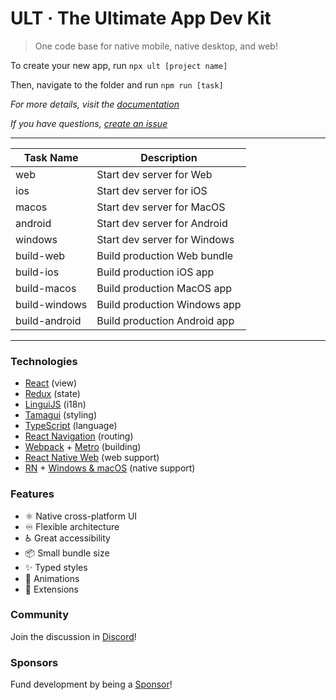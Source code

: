 # ULT · The Ultimate App Dev Kit

> One code base for native mobile, native desktop, and web!

To create your new app, run `npx ult [project name]` 

Then, navigate to the folder and run `npm run [task]`

*For more details, visit the [documentation](https://docs.ult.dev)*

*If you have questions, [create an issue](https://github.com/kat-tax/ult/issues/new/choose)*

---

| Task Name      | Description                                         |
| ---------------| --------------------------------------------------- |
| web            | Start dev server for Web                            |
| ios            | Start dev server for iOS                            |
| macos          | Start dev server for MacOS                          |
| android        | Start dev server for Android                        |
| windows        | Start dev server for Windows                        |
| build-web      | Build production Web bundle                         |
| build-ios      | Build production iOS app                            |
| build-macos    | Build production MacOS app                          |
| build-windows  | Build production Windows app                        |
| build-android  | Build production Android app                        |

---

### Technologies
 - [React](https://reactjs.org/) (view)
 - [Redux](https://redux-toolkit.js.org/) (state)
 - [LinguiJS](https://lingui.js.org/) (i18n)
 - [Tamagui](https://tamagui.dev/) (styling)
 - [TypeScript](https://www.typescriptlang.org/) (language)
 - [React Navigation](https://reactnavigation.org/) (routing)
 - [Webpack](https://webpack.js.org/) + [Metro](https://facebook.github.io/metro/) (building)
 - [React Native Web](https://necolas.github.io/react-native-web) (web support)
 - [RN](https://reactnative.dev/) + [Windows & macOS](https://microsoft.github.io/react-native-windows/) (native support)


### Features
- ⚛ Native cross-platform UI
- ♾ Flexible architecture
- ♿ Great accessibility
- 📦 Small bundle size
- ✨ Typed styles
- 🎥 Animations
- 🧩 Extensions

### Community

Join the discussion in [Discord](https://discord.gg/TzhDRyj)!

### Sponsors

Fund development by being a [Sponsor](https://github.com/sponsors/Cavitt)!
